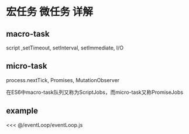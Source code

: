 

# 宏任务 微任务 详解



## macro-task

script ,setTimeout, setInterval, setImmediate, I/O

## micro-task
process.nextTick, Promises, MutationObserver

在ES6中macro-task队列又称为ScriptJobs，而micro-task又称PromiseJobs



## example

<<< @/eventLoop/eventLoop.js